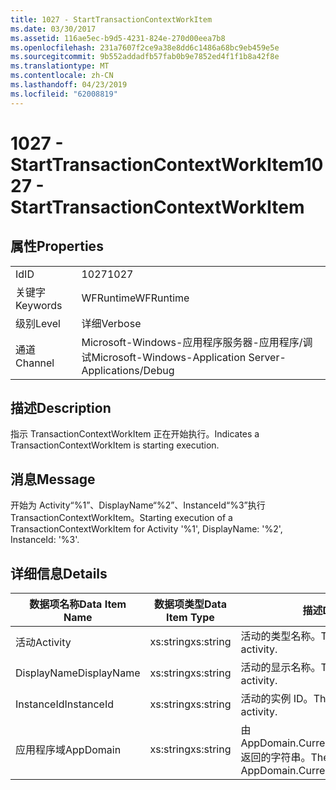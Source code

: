 ```yaml
---
title: 1027 - StartTransactionContextWorkItem
ms.date: 03/30/2017
ms.assetid: 116ae5ec-b9d5-4231-824e-270d00eea7b8
ms.openlocfilehash: 231a7607f2ce9a38e8dd6c1486a68bc9eb459e5e
ms.sourcegitcommit: 9b552addadfb57fab0b9e7852ed4f1f1b8a42f8e
ms.translationtype: MT
ms.contentlocale: zh-CN
ms.lasthandoff: 04/23/2019
ms.locfileid: "62008819"
---
```

# <a name="1027---starttransactioncontextworkitem"></a><span data-ttu-id="4f3db-102">1027 - StartTransactionContextWorkItem</span><span class="sxs-lookup"><span data-stu-id="4f3db-102">1027 - StartTransactionContextWorkItem</span></span>
## <a name="properties"></a><span data-ttu-id="4f3db-103">属性</span><span class="sxs-lookup"><span data-stu-id="4f3db-103">Properties</span></span>  
  
|||  
|-|-|  
|<span data-ttu-id="4f3db-104">Id</span><span class="sxs-lookup"><span data-stu-id="4f3db-104">ID</span></span>|<span data-ttu-id="4f3db-105">1027</span><span class="sxs-lookup"><span data-stu-id="4f3db-105">1027</span></span>|  
|<span data-ttu-id="4f3db-106">关键字</span><span class="sxs-lookup"><span data-stu-id="4f3db-106">Keywords</span></span>|<span data-ttu-id="4f3db-107">WFRuntime</span><span class="sxs-lookup"><span data-stu-id="4f3db-107">WFRuntime</span></span>|  
|<span data-ttu-id="4f3db-108">级别</span><span class="sxs-lookup"><span data-stu-id="4f3db-108">Level</span></span>|<span data-ttu-id="4f3db-109">详细</span><span class="sxs-lookup"><span data-stu-id="4f3db-109">Verbose</span></span>|  
|<span data-ttu-id="4f3db-110">通道</span><span class="sxs-lookup"><span data-stu-id="4f3db-110">Channel</span></span>|<span data-ttu-id="4f3db-111">Microsoft-Windows-应用程序服务器-应用程序/调试</span><span class="sxs-lookup"><span data-stu-id="4f3db-111">Microsoft-Windows-Application Server-Applications/Debug</span></span>|  
  
## <a name="description"></a><span data-ttu-id="4f3db-112">描述</span><span class="sxs-lookup"><span data-stu-id="4f3db-112">Description</span></span>  
 <span data-ttu-id="4f3db-113">指示 TransactionContextWorkItem 正在开始执行。</span><span class="sxs-lookup"><span data-stu-id="4f3db-113">Indicates a TransactionContextWorkItem is starting execution.</span></span>  
  
## <a name="message"></a><span data-ttu-id="4f3db-114">消息</span><span class="sxs-lookup"><span data-stu-id="4f3db-114">Message</span></span>  
 <span data-ttu-id="4f3db-115">开始为 Activity“%1”、DisplayName“%2”、InstanceId“%3”执行 TransactionContextWorkItem。</span><span class="sxs-lookup"><span data-stu-id="4f3db-115">Starting execution of a TransactionContextWorkItem for Activity '%1', DisplayName: '%2', InstanceId: '%3'.</span></span>  
  
## <a name="details"></a><span data-ttu-id="4f3db-116">详细信息</span><span class="sxs-lookup"><span data-stu-id="4f3db-116">Details</span></span>  
  
|<span data-ttu-id="4f3db-117">数据项名称</span><span class="sxs-lookup"><span data-stu-id="4f3db-117">Data Item Name</span></span>|<span data-ttu-id="4f3db-118">数据项类型</span><span class="sxs-lookup"><span data-stu-id="4f3db-118">Data Item Type</span></span>|<span data-ttu-id="4f3db-119">描述</span><span class="sxs-lookup"><span data-stu-id="4f3db-119">Description</span></span>|  
|--------------------|--------------------|-----------------|  
|<span data-ttu-id="4f3db-120">活动</span><span class="sxs-lookup"><span data-stu-id="4f3db-120">Activity</span></span>|<span data-ttu-id="4f3db-121">xs:string</span><span class="sxs-lookup"><span data-stu-id="4f3db-121">xs:string</span></span>|<span data-ttu-id="4f3db-122">活动的类型名称。</span><span class="sxs-lookup"><span data-stu-id="4f3db-122">The type name of the activity.</span></span>|  
|<span data-ttu-id="4f3db-123">DisplayName</span><span class="sxs-lookup"><span data-stu-id="4f3db-123">DisplayName</span></span>|<span data-ttu-id="4f3db-124">xs:string</span><span class="sxs-lookup"><span data-stu-id="4f3db-124">xs:string</span></span>|<span data-ttu-id="4f3db-125">活动的显示名称。</span><span class="sxs-lookup"><span data-stu-id="4f3db-125">The display name of the activity.</span></span>|  
|<span data-ttu-id="4f3db-126">InstanceId</span><span class="sxs-lookup"><span data-stu-id="4f3db-126">InstanceId</span></span>|<span data-ttu-id="4f3db-127">xs:string</span><span class="sxs-lookup"><span data-stu-id="4f3db-127">xs:string</span></span>|<span data-ttu-id="4f3db-128">活动的实例 ID。</span><span class="sxs-lookup"><span data-stu-id="4f3db-128">The instance id of the activity.</span></span>|  
|<span data-ttu-id="4f3db-129">应用程序域</span><span class="sxs-lookup"><span data-stu-id="4f3db-129">AppDomain</span></span>|<span data-ttu-id="4f3db-130">xs:string</span><span class="sxs-lookup"><span data-stu-id="4f3db-130">xs:string</span></span>|<span data-ttu-id="4f3db-131">由 AppDomain.CurrentDomain.FriendlyName 返回的字符串。</span><span class="sxs-lookup"><span data-stu-id="4f3db-131">The string returned by AppDomain.CurrentDomain.FriendlyName.</span></span>|
